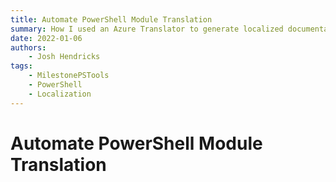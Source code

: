 ```yaml
---
title: Automate PowerShell Module Translation
summary: How I used an Azure Translator to generate localized documentation
date: 2022-01-06
authors:
    - Josh Hendricks
tags:
    - MilestonePSTools
    - PowerShell
    - Localization
---
```


# Automate PowerShell Module Translation
